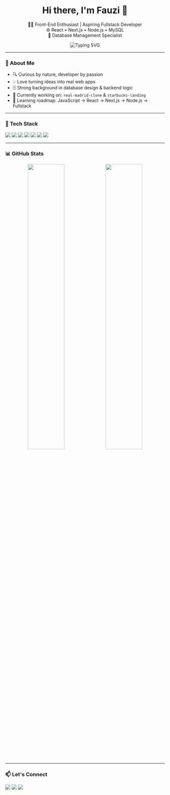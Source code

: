 <h1 align="center">Hi there, I'm Fauzi 👋</h1>

<p align="center">
  🧑‍💻 Front-End Enthusiast | Aspiring Fullstack Developer <br/>
  ⚙️ React • Next.js • Node.js • MySQL <br/>
  💾 Database Management Specialist
</p>

<div align="center">
  <img src="https://readme-typing-svg.demolab.com?font=Fira+Code&duration=2000&pause=1000&center=true&width=435&lines=Crafting+clean+code+%F0%9F%92%BB;Designing+intuitive+UI+%F0%9F%8E%A8;Breaking+bugs+daily+%F0%9F%90%9B" alt="Typing SVG" />
</div>

---

### 🧭 About Me

- 🔍 Curious by nature, developer by passion
- 💡 Love turning ideas into real web apps
- 🗄️ Strong background in database design & backend logic
- 🚧 Currently working on: `real-madrid-clone` & `starbucks-landing`
- 🌱 Learning roadmap: JavaScript → React → Next.js → Node.js → Fullstack

---

### 🚀 Tech Stack

<p align="left">
  <img src="https://img.shields.io/badge/HTML5-E34F26?style=for-the-badge&logo=html5&logoColor=white"/>
  <img src="https://img.shields.io/badge/CSS3-1572B6?style=for-the-badge&logo=css3&logoColor=white"/>
  <img src="https://img.shields.io/badge/JavaScript-F7DF1E?style=for-the-badge&logo=javascript&logoColor=black"/>
  <img src="https://img.shields.io/badge/React-20232a?style=for-the-badge&logo=react&logoColor=61DAFB"/>
  <img src="https://img.shields.io/badge/Next.js-000?style=for-the-badge&logo=nextdotjs"/>
  <img src="https://img.shields.io/badge/Node.js-339933?style=for-the-badge&logo=nodedotjs&logoColor=white"/>
  <img src="https://img.shields.io/badge/MySQL-00758F?style=for-the-badge&logo=mysql&logoColor=white"/>
</p>

---

### 📊 GitHub Stats

<p align="center">
  <img src="https://github-readme-stats.vercel.app/api?username=Fauzi-Taufiq&show_icons=true&theme=transparent&hide_title=true" width="48%" />
  <img src="https://github-readme-stats.vercel.app/api/top-langs/?username=Fauzi-Taufiq&layout=compact&theme=transparent" width="48%" />
</p>

---

### 📫 Let's Connect

<p align="left">
  <a href="https://www.linkedin.com/in/your-link/" target="_blank"><img src="https://img.shields.io/badge/LinkedIn-blue?style=for-the-badge&logo=linkedin&logoColor=white"/></a>
  <a href="mailto:youremail@example.com"><img src="https://img.shields.io/badge/Gmail-D14836?style=for-the-badge&logo=gmail&logoColor=white"/></a>
  <a href="https://your-portfolio.com" target="_blank"><img src="https://img.shields.io/badge/Portfolio-000?style=for-the-badge&logo=firefox&logoColor=white"/></a>
</p>
